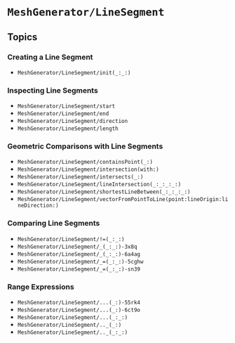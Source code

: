 # ``MeshGenerator/LineSegment``

## Topics

### Creating a Line Segment

- ``MeshGenerator/LineSegment/init(_:_:)``

### Inspecting Line Segments

- ``MeshGenerator/LineSegment/start``
- ``MeshGenerator/LineSegment/end``
- ``MeshGenerator/LineSegment/direction``
- ``MeshGenerator/LineSegment/length``

### Geometric Comparisons with Line Segments

- ``MeshGenerator/LineSegment/containsPoint(_:)``
- ``MeshGenerator/LineSegment/intersection(with:)``
- ``MeshGenerator/LineSegment/intersects(_:)``
- ``MeshGenerator/LineSegment/lineIntersection(_:_:_:_:)``
- ``MeshGenerator/LineSegment/shortestLineBetween(_:_:_:_:)``
- ``MeshGenerator/LineSegment/vectorFromPointToLine(point:lineOrigin:lineDirection:)``

### Comparing Line Segments

- ``MeshGenerator/LineSegment/!=(_:_:)``
- ``MeshGenerator/LineSegment/_(_:_:)-3x8q``
- ``MeshGenerator/LineSegment/_(_:_:)-6a4ag``
- ``MeshGenerator/LineSegment/_=(_:_:)-5cghw``
- ``MeshGenerator/LineSegment/_=(_:_:)-sn39``

### Range Expressions

- ``MeshGenerator/LineSegment/...(_:)-55rk4``
- ``MeshGenerator/LineSegment/...(_:)-6ct9o``
- ``MeshGenerator/LineSegment/...(_:_:)``
- ``MeshGenerator/LineSegment/.._(_:)``
- ``MeshGenerator/LineSegment/.._(_:_:)``
